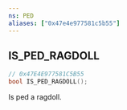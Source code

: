 ```yaml
---
ns: PED
aliases: ["0x47e4e977581c5b55"]
---
```

## IS_PED_RAGDOLL

```c
// 0x47E4E977581C5B55
bool IS_PED_RAGDOLL();
```

Is ped a ragdoll.

